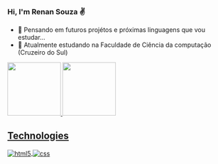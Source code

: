 ### Hi, I'm Renan Souza ✌️

- 🤔 Pensando em futuros projétos e próximas linguagens que vou estudar...
- 📓 Atualmente estudando na Faculdade de Ciência da computação (Cruzeiro do Sul)

<div>
  <a href="https://github.com/RenanLumie">
  <img height="120px" whidth="150px" src="https://github-readme-stats.vercel.app/api?username=RenanLumie&show_icons=true&theme=dracula&include-all-commits=true&count"/>    
  <img height="120px" whidth="150px" src="https://github-readme-stats.vercel.app/api/top-langs/?username=RenanLumie&layout=compact&langs_count=16&theme=dracula"/>
</div>

<!-- [![Instagram](https://img.shields.io/badge/Instagram-E4405F?style=for-the-badge&logo=instagram&logoColor=white)](https://instagram.com/sujeitoprogramador) -->
<!-- [![Twitch](https://img.shields.io/badge/Twitch-9146FF?style=for-the-badge&logo=twitch&logoColor=white)](https://twitch.tv/fragabr) -->

## Technologies

<div style="display: inline_block">
  <img align="center" alt="html5" src="https://img.shields.io/badge/HTML5-E34F26?style=for-the-badge&logo=html5&logoColor=white" />
  <img align="center" alt="css" src="https://img.shields.io/badge/CSS3-1572B6?style=for-the-badge&logo=css3&logoColor=white" />
  <!-- <img align="center" alt="js" src="https://img.shields.io/badge/JavaScript-F7DF1E?style=for-the-badge&logo=javascript&logoColor=black" /> -->
  <!-- <img align="center" alt="ts" src="https://img.shields.io/badge/TypeScript-007ACC?style=for-the-badge&logo=typescript&logoColor=white" /> -->
  <!-- <img align="center" alt="react" src="https://img.shields.io/badge/React-20232A?style=for-the-badge&logo=react&logoColor=61DAFB" /> -->
  <!-- <img align="center" alt="nodejs" src="https://img.shields.io/badge/Node.js-43853D?style=for-the-badge&logo=node.js&logoColor=white" /> -->
</div><br/>


  
  
  
